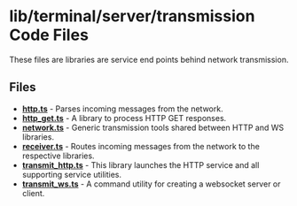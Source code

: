 # lib/terminal/server/transmission Code Files
These files are libraries are service end points behind network transmission.

## Files
<!-- Do not edit below this line.  Contents dynamically populated. -->

* **[http.ts](http.ts)**                   - Parses incoming messages from the network.
* **[http_get.ts](http_get.ts)**           - A library to process HTTP GET responses.
* **[network.ts](network.ts)**             - Generic transmission tools shared between HTTP and WS libraries.
* **[receiver.ts](receiver.ts)**           - Routes incoming messages from the network to the respective libraries.
* **[transmit_http.ts](transmit_http.ts)** - This library launches the HTTP service and all supporting service utilities.
* **[transmit_ws.ts](transmit_ws.ts)**     - A command utility for creating a websocket server or client.